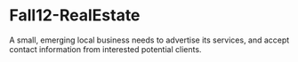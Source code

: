 Fall12-RealEstate
=================

A small, emerging local business needs to advertise its services, and accept contact information from interested potential clients.